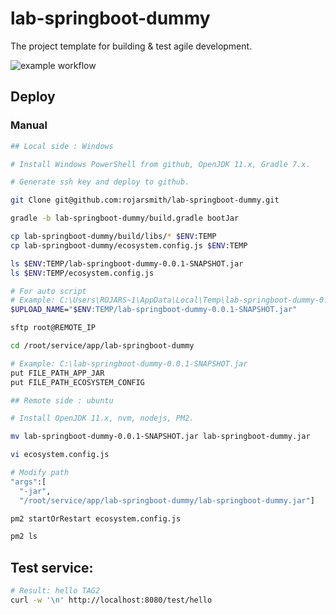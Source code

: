 # lab-springboot-dummy

The project template for building & test agile development.

![example workflow](https://github.com/rojarsmith/lab-springboot-dummy/actions/workflows/build.yml/badge.svg)

## Deploy

### Manual

```bash
## Local side : Windows

# Install Windows PowerShell from github, OpenJDK 11.x, Gradle 7.x.

# Generate ssh key and deploy to github.

git Clone git@github.com:rojarsmith/lab-springboot-dummy.git

gradle -b lab-springboot-dummy/build.gradle bootJar

cp lab-springboot-dummy/build/libs/* $ENV:TEMP
cp lab-springboot-dummy/ecosystem.config.js $ENV:TEMP

ls $ENV:TEMP/lab-springboot-dummy-0.0.1-SNAPSHOT.jar
ls $ENV:TEMP/ecosystem.config.js

# For auto script
# Example: C:\Users\ROJARS~1\AppData\Local\Temp\lab-springboot-dummy-0.0.1-SNAPSHOT.jar
$UPLOAD_NAME="$ENV:TEMP/lab-springboot-dummy-0.0.1-SNAPSHOT.jar"

sftp root@REMOTE_IP

cd /root/service/app/lab-springboot-dummy

# Example: C:\lab-springboot-dummy-0.0.1-SNAPSHOT.jar
put FILE_PATH_APP_JAR
put FILE_PATH_ECOSYSTEM_CONFIG

## Remote side : ubuntu

# Install OpenJDK 11.x, nvm, nodejs, PM2.

mv lab-springboot-dummy-0.0.1-SNAPSHOT.jar lab-springboot-dummy.jar

vi ecosystem.config.js

# Modify path
"args":[
  "-jar",
  "/root/service/app/lab-springboot-dummy/lab-springboot-dummy.jar"]

pm2 startOrRestart ecosystem.config.js

pm2 ls
```

## Test service:

```bash
# Result: hello TAG2
curl -w '\n' http://localhost:8080/test/hello
```


